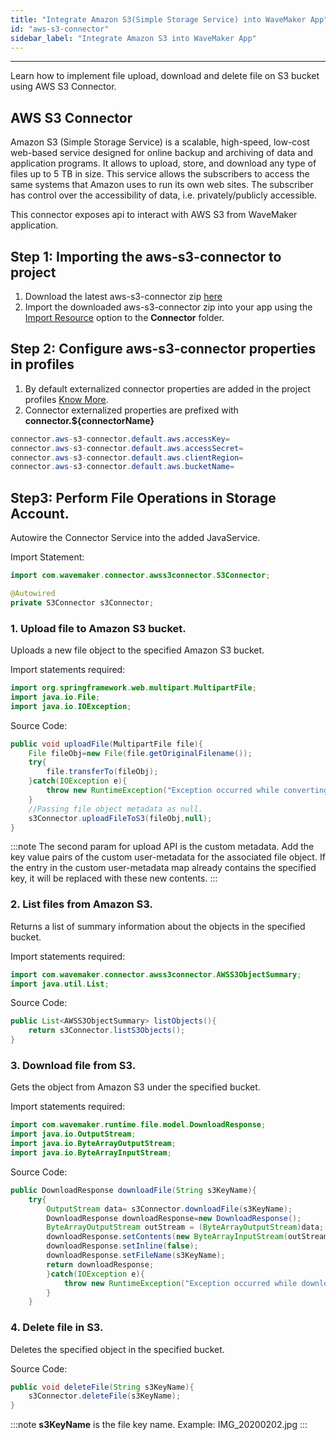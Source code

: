 ```yaml
---
title: "Integrate Amazon S3(Simple Storage Service) into WaveMaker App"
id: "aws-s3-connector"
sidebar_label: "Integrate Amazon S3 into WaveMaker App"
---
```

---

Learn how to implement file upload, download and delete file on S3 bucket using AWS S3 Connector.

## AWS S3 Connector
Amazon S3 (Simple Storage Service) is a scalable, high-speed, low-cost web-based service designed for online backup and archiving of data and application programs. It allows to upload, store, and download any type of files up to 5 TB in size. This service allows the subscribers to access the same systems that Amazon uses to run its own web sites. The subscriber has control over the accessibility of data, i.e. privately/publicly accessible.

This connector exposes api to interact with AWS S3 from WaveMaker application.

## Step 1: Importing the aws-s3-connector to project

1. Download the latest aws-s3-connector zip [here](https://github.com/wavemaker/aws-s3-connector/releases)
2. Import the downloaded aws-s3-connector zip into your app using the [Import Resource](/learn/app-development/services/3rd-party-libraries) option to the **Connector** folder.

## Step 2: Configure aws-s3-connector properties in profiles
1. By default externalized connector properties are added in the project profiles [Know More](/learn/connectors/connectors-import#externalizing-connector-properties).
2. Connector externalized properties are prefixed with **connector.${connectorName}**

```Java
connector.aws-s3-connector.default.aws.accessKey=
connector.aws-s3-connector.default.aws.accessSecret=
connector.aws-s3-connector.default.aws.clientRegion=
connector.aws-s3-connector.default.aws.bucketName=
```

## Step3: Perform File Operations in Storage Account.
Autowire the Connector Service into the added JavaService.

Import Statement: 
```Java
import com.wavemaker.connector.awss3connector.S3Connector;
```
```Java
@Autowired
private S3Connector s3Connector;
```

### 1. Upload file to Amazon S3 bucket.
Uploads a new file object to the specified Amazon S3 bucket.

Import statements required:
```Java
import org.springframework.web.multipart.MultipartFile;
import java.io.File;
import java.io.IOException; 
```
Source Code:
```Java
public void uploadFile(MultipartFile file){
    File fileObj=new File(file.getOriginalFilename());
    try{
        file.transferTo(fileObj);    
    }catch(IOException e){
        throw new RuntimeException("Exception occurred while converting to file: "+e);
    }
    //Passing file object metadata as null.
    s3Connector.uploadFileToS3(fileObj,null);
}
```
:::note
The second param for upload API is the custom metadata. Add the key value pairs of the custom user-metadata for the associated file object. If the entry in the custom user-metadata map already contains the specified key, it will be replaced with these new contents.
:::
### 2. List files from Amazon S3.
Returns a list of summary information about the objects in the specified bucket.

Import statements required:
```Java
import com.wavemaker.connector.awss3connector.AWSS3ObjectSummary;
import java.util.List;
```
Source Code:
```Java
public List<AWSS3ObjectSummary> listObjects(){
    return s3Connector.listS3Objects();
}
```

### 3. Download file from S3.
Gets the object from Amazon S3 under the specified bucket.

Import statements required:
```Java
import com.wavemaker.runtime.file.model.DownloadResponse;
import java.io.OutputStream;
import java.io.ByteArrayOutputStream;
import java.io.ByteArrayInputStream;
```
Source Code:
```Java
public DownloadResponse downloadFile(String s3KeyName){
    try{
        OutputStream data= s3Connector.downloadFile(s3KeyName);
        DownloadResponse downloadResponse=new DownloadResponse();
        ByteArrayOutputStream outStream = (ByteArrayOutputStream)data;
        downloadResponse.setContents(new ByteArrayInputStream(outStream.toByteArray()));
        downloadResponse.setInline(false);
        downloadResponse.setFileName(s3KeyName);
        return downloadResponse;
        }catch(IOException e){
            throw new RuntimeException("Exception occurred while downloading file"+e);
        }
    }
```

### 4. Delete file in S3.
Deletes the specified object in the specified bucket.

Source Code:
```Java
public void deleteFile(String s3KeyName){
    s3Connector.deleteFile(s3KeyName);
}
```

:::note
**s3KeyName** is the file key name. 
Example: IMG_20200202.jpg
:::